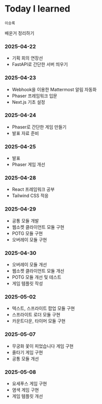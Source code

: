 # Today I learned

`이승록`

배운거 정리하기

### 2025-04-22

- 기획 회의 연장선
- FastAPI로 간단한 서버 띄우기

### 2025-04-23

- Webhook을 이용한 Mattermost 알림 자동화
- Phaser 프레임워크 입문
- Next.js 기초 설정

### 2025-04-24

- Phaser로 간단한 게임 만들기
- 발표 자료 준비

### 2025-04-25

- 발표
- Phaser 게임 개선

### 2025-04-28

- React 프레임워크 공부
- Tailwind CSS 적응

### 2025-04-29

- 공통 모듈 개발
- 웹소켓 클라이언트 모듈 구현
- POTG 모듈 구현
- 오버레이 모듈 구현

### 2025-04-30

- 오버레이 모듈 개선
- 웹소켓 클라이언트 모듈 개선
- POTG 모듈 개선 및 테스트
- 게임 템플릿 작성

### 2025-05-02

- 텍스트, 스프라이트 팝업 모듈 구현
- 스프라이트 로더 모듈 구현
- 카운트다운, 타이머 모듈 구현

### 2025-05-07

- 무궁화 꽃이 피었습니다 게임 구현
- 줄타기 게임 구현
- 공통 모듈 개선

### 2025-05-08

- 요세푸스 게임 구현
- 염색 게임 구현
- 게임 템플릿 개선